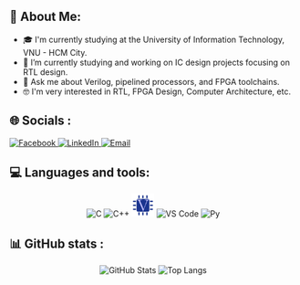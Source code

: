 ## 👋 About Me:

- 🎓 I'm currently studying at the University of Information Technology, VNU - HCM City.  
- 🔭 I’m currently studying and working on IC design projects focusing on RTL design.
- 💬 Ask me about Verilog, pipelined processors, and FPGA toolchains.
- 🤓 I'm very interested in RTL, FPGA Design, Computer Architecture, etc.  

## 🌐 Socials : 
<div align="left">
  <a href="https://www.facebook.com/khanh.nguyen.97491/">
    <img src="https://img.shields.io/badge/Facebook-1877F2?style=for-the-badge&logo=facebook&logoColor=white" alt="Facebook" />
  </a>
  <a href="https://www.linkedin.com/in/kh%C3%A1nh-nguy%E1%BB%85n-ho%C3%A0n-9b1b93369/">
    <img src="https://img.shields.io/badge/LinkedIn-0A66C2?style=for-the-badge&logo=linkedin&logoColor=white" alt="LinkedIn" />
  </a>
  <a href="mailto:nguyenhoankhanh1202@gmail.com">
    <img src="https://img.shields.io/badge/Email-D14836?style=for-the-badge&logo=gmail&logoColor=white" alt="Email" />
  </a>
</div>

## 💻 Languages and tools:

<p align="center">
  <img src="https://cdn.jsdelivr.net/gh/devicons/devicon/icons/c/c-original.svg" width="40" height="40" alt="C" />
  <img src="https://cdn.jsdelivr.net/gh/devicons/devicon/icons/cplusplus/cplusplus-original.svg" width="40" height="40" alt="C++" />
  <img src="./assets/verilog-svgrepo-com.svg" width="40" height="40" alt="Verilog" />
  <img src="https://cdn.jsdelivr.net/gh/devicons/devicon/icons/vscode/vscode-original.svg" width="40" height="40" alt="VS Code" />
  <img src="https://cdn.jsdelivr.net/gh/devicons/devicon/icons/python/python-original.svg" width="40" height="40" alt="Py" />
</p>

## 📊 GitHub stats :
<p align="center">
  <img src="https://github-readme-stats.vercel.app/api?username=NguyenHoanKhanh&show_icons=true&theme=tokyonight" alt="GitHub Stats" height="165"/>
 <img src="https://github-readme-stats.vercel.app/api/top-langs/?username=NguyenHoanKhanh&layout=donut&theme=tokyonight&width=445" height="165" alt="Top Langs" </p>


